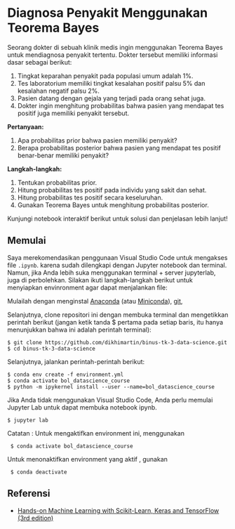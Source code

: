 # Diagnosa Penyakit Menggunakan Teorema Bayes

Seorang dokter di sebuah klinik medis ingin menggunakan Teorema Bayes untuk mendiagnosa penyakit tertentu. Dokter tersebut memiliki informasi dasar sebagai berikut:

1. Tingkat keparahan penyakit pada populasi umum adalah 1%.
2. Tes laboratorium memiliki tingkat kesalahan positif palsu 5% dan kesalahan negatif palsu 2%.
3. Pasien datang dengan gejala yang terjadi pada orang sehat juga.
4. Dokter ingin menghitung probabilitas bahwa pasien yang mendapat tes positif juga memiliki penyakit tersebut.

**Pertanyaan:**
1. Apa probabilitas prior bahwa pasien memiliki penyakit?
2. Berapa probabilitas posterior bahwa pasien yang mendapat tes positif benar-benar memiliki penyakit?

**Langkah-langkah:**
1. Tentukan probabilitas prior.
2. Hitung probabilitas tes positif pada individu yang sakit dan sehat.
3. Hitung probabilitas tes positif secara keseluruhan.
4. Gunakan Teorema Bayes untuk menghitung probabilitas posterior.

Kunjungi notebook interaktif berikut untuk solusi dan penjelasan lebih lanjut!


Memulai
---------------
Saya merekomendasikan penggunaan Visual Studio Code untuk mengakses file `.ipynb`. karena sudah dilengkapi dengan Jupyter notebook dan terminal. Namun, jika Anda lebih suka menggunakan terminal + server jupyterlab, juga di perbolehkan. Silakan ikuti langkah-langkah berikut untuk menyiapkan envinronment agar dapat menjalankan file:

Mulailah dengan menginstal [Anaconda](https://www.anaconda.com/products/distribution) (atau [Miniconda](https://docs.conda.io/en/latest/miniconda.html)), [git](https://git-scm.com/downloads), 

Selanjutnya, clone repositori ini dengan membuka terminal dan mengetikkan perintah berikut (jangan ketik tanda $ pertama pada setiap baris, itu hanya menunjukkan bahwa ini adalah perintah terminal):

    $ git clone https://github.com/dikhimartin/binus-tk-3-data-science.git
    $ cd binus-tk-3-data-science

Selanjutnya, jalankan perintah-perintah berikut:

    $ conda env create -f environment.yml
    $ conda activate bol_datascience_course
    $ python -m ipykernel install --user --name=bol_datascience_course

Jika Anda tidak menggunakan Visual Studio Code, Anda perlu memulai Jupyter Lab untuk dapat membuka notebook ipynb.

    $ jupyter lab

Catatan :
 Untuk mengaktifkan environment ini, menggunakan

     $ conda activate bol_datascience_course

 Untuk menonaktifkan environment yang aktif , gunakan

     $ conda deactivate    

Referensi
--------
* [Hands-on Machine Learning with Scikit-Learn, Keras and TensorFlow (3rd edition)](https://homl.info/er3)
